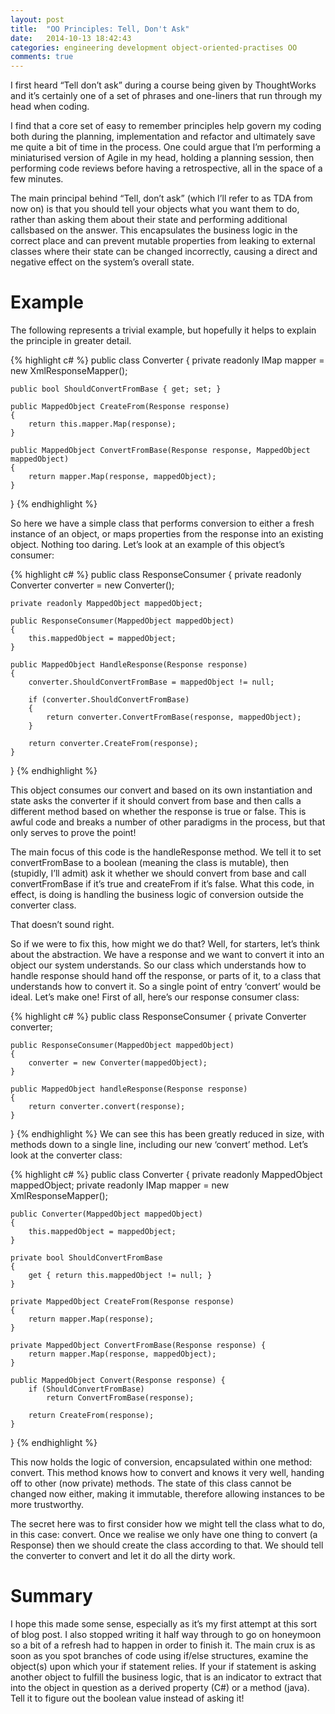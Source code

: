 ```yaml
---
layout: post
title:  "OO Principles: Tell, Don't Ask"
date:   2014-10-13 18:42:43
categories: engineering development object-oriented-practises OO
comments: true
---
```

I first heard “Tell don’t ask” during a course being given by ThoughtWorks and it’s certainly one of a set of phrases and one-liners that run through my head when coding.

I find that a core set of easy to remember principles help govern my coding both during the planning, implementation and refactor and ultimately save me quite a bit of time in the process. One could argue that I’m performing a miniaturised version of Agile in my head, holding a planning session, then performing code reviews before having a retrospective, all in the space of a few minutes.

The main principal behind “Tell, don’t ask” (which I’ll refer to as TDA from now on) is that you should tell your objects what you want them to do, rather than asking them about their state and performing additional callsbased on the answer. This encapsulates the business logic in the correct place and can prevent mutable properties from leaking to external classes where their state can be changed incorrectly, causing a direct and negative effect on the system’s overall state.

# Example

The following represents a trivial example, but hopefully it helps to explain the principle in greater detail.

{% highlight c# %}
public class Converter
{
    private readonly IMap mapper = new XmlResponseMapper();

    public bool ShouldConvertFromBase { get; set; }

    public MappedObject CreateFrom(Response response)
    {
        return this.mapper.Map(response);
    }

    public MappedObject ConvertFromBase(Response response, MappedObject mappedObject)
    {
        return mapper.Map(response, mappedObject);
    }
}
{% endhighlight %}

So here we have a simple class that performs conversion to either a fresh instance of an object, or maps properties from the response into an existing object. Nothing too daring. Let’s look at an example of this object’s consumer:

{% highlight c# %}
public class ResponseConsumer
{
    private readonly Converter converter = new Converter();

    private readonly MappedObject mappedObject;

    public ResponseConsumer(MappedObject mappedObject)
    {
        this.mappedObject = mappedObject;
    }

    public MappedObject HandleResponse(Response response)
    {
        converter.ShouldConvertFromBase = mappedObject != null;

        if (converter.ShouldConvertFromBase)
        {
            return converter.ConvertFromBase(response, mappedObject);
        }

        return converter.CreateFrom(response);
    }
}
{% endhighlight %}

This object consumes our convert and based on its own instantiation and state asks the converter if it should convert from base and then calls a different method based on whether the response is true or false. This is awful code and breaks a number of other paradigms in the process, but that only serves to prove the point!

The main focus of this code is the handleResponse method. We tell it to set convertFromBase to a boolean (meaning the class is mutable), then (stupidly, I’ll admit) ask it whether we should convert from base and call convertFromBase if it’s true and createFrom if it’s false. What this code, in effect, is doing is handling the business logic of conversion outside the converter class.

That doesn’t sound right.

So if we were to fix this, how might we do that? Well, for starters, let’s think about the abstraction. We have a response and we want to convert it into an object our system understands. So our class which understands how to handle response should hand off the response, or parts of it, to a class that understands how to convert it. So a single point of entry ‘convert’ would be ideal. Let’s make one! First of all, here’s our response consumer class:

{% highlight c# %}
public class ResponseConsumer 
{
    private Converter converter;
 
    public ResponseConsumer(MappedObject mappedObject) 
    {
        converter = new Converter(mappedObject);
    }
 
    public MappedObject handleResponse(Response response) 
    {
        return converter.convert(response);
    }
}
{% endhighlight %}
We can see this has been greatly reduced in size, with methods down to a single line, including our new ‘convert’ method. Let’s look at the converter class:

{% highlight c# %}
public class Converter 
{
    private readonly MappedObject mappedObject;
    private readonly IMap mapper = new XmlResponseMapper();

    public Converter(MappedObject mappedObject) 
    {
        this.mappedObject = mappedObject;
    }

    private bool ShouldConvertFromBase 
    {
        get { return this.mappedObject != null; }
    }

    private MappedObject CreateFrom(Response response) 
    {
        return mapper.Map(response);
    }

    private MappedObject ConvertFromBase(Response response) {
        return mapper.Map(response, mappedObject);
    }

    public MappedObject Convert(Response response) {
        if (ShouldConvertFromBase)
            return ConvertFromBase(response);

        return CreateFrom(response);
    }
}
{% endhighlight %}

This now holds the logic of conversion, encapsulated within one method: convert. This method knows how to convert and knows it very well, handing off to other (now private) methods. The state of this class cannot be changed now either, making it immutable, therefore allowing instances to be more trustworthy.

The secret here was to first consider how we might tell the class what to do, in this case: convert. Once we realise we only have one thing to convert (a Response) then we should create the class according to that. We should tell the converter to convert and let it do all the dirty work.

# Summary

I hope this made some sense, especially as it’s my first attempt at this sort of blog post. I also stopped writing it half way through to go on honeymoon so a bit of a refresh had to happen in order to finish it. The main crux is as soon as you spot branches of code using if/else structures, examine the object(s) upon which your if statement relies. If your if statement is asking another object to fulfill the business logic, that is an indicator to extract that into the object in question as a derived property (C#) or a method (java). Tell it to figure out the boolean value instead of asking it!
